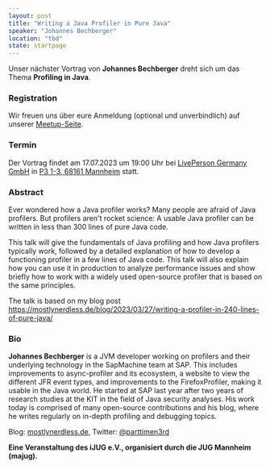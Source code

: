 ```yaml
---
layout: post
title: "Writing a Java Profiler in Pure Java"
speaker: "Johannes Bechberger"
location: "tbd"
state: startpage
---
```


Unser nächster Vortrag von **Johannes Bechberger** dreht sich um das Thema **Profiling in Java**.

### Registration

Wir freuen uns über eure Anmeldung (optional und unverbindlich) auf unserer [Meetup-Seite](https://www.meetup.com/mannheim-java-usergroup/events/294134437/).

### Termin

Der Vortrag findet am 17.07.2023 um 19:00 Uhr bei [LivePerson Germany GmbH](https://www.liveperson.com/) in [P3 1-3, 68161 Mannheim](https://maps.app.goo.gl/5YHvJPGSfrKrvP8y8?g_st=ic) statt.


### Abstract

Ever wondered how a Java profiler works? Many people are afraid of Java profilers. But profilers aren't rocket science: A usable Java profiler can be written in less than 300 lines of pure Java code.

This talk will give the fundamentals of Java profiling and how Java profilers typically work, followed by a detailed explanation of how to develop a functioning profiler in a few lines of Java code. 
This talk will also explain how you can use it in production to analyze performance issues and show briefly how to work with a widely used open-source profiler that is based on the same principles.

The talk is based on my blog post https://mostlynerdless.de/blog/2023/03/27/writing-a-profiler-in-240-lines-of-pure-java/

### Bio
**Johannes Bechberger** is a JVM developer working on profilers and their underlying technology in the SapMachine team at SAP. 
This includes improvements to async-profiler and its ecosystem, a website to view the different JFR event types, and improvements to the FirefoxProfiler, 
making it usable in the Java world. He started at SAP last year after two years of research studies at the KIT in the field of Java security analyses. 
His work today is comprised of many open-source contributions and his blog, where he writes regularly on in-depth profiling and debugging topics.

Blog: [mostlynerdless.de](https://mostlynerdless.de), Twitter: [@parttimen3rd](https://twitter.com/parttimen3rd)

**Eine Veranstaltung des iJUG e.V., organisiert durch die JUG Mannheim (majug).**

